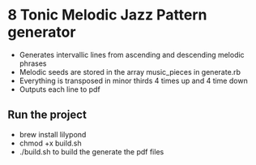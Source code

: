# 8 Tonic Melodic Jazz Pattern generator

- Generates intervallic lines from ascending and descending melodic phrases
- Melodic seeds are stored in the array music_pieces in generate.rb
- Everything is transposed in minor thirds 4 times up and 4 time down
- Outputs each line to pdf

## Run the project

- brew install lilypond
- chmod +x build.sh
- ./build.sh to build the generate the pdf files